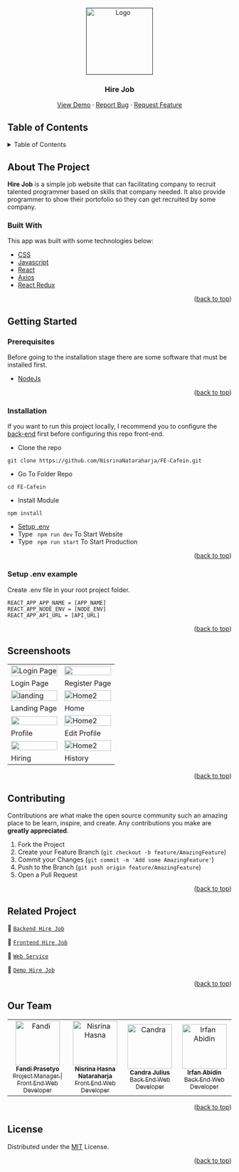 <div id="top"></div>

<!-- PROJECT LOGO -->
<br />
<div align="center">
  <a href="">
    <img src="https://res.cloudinary.com/dbpfwb5ok/image/upload/v1659171078/portofolio/Hirejob/logo_ectiuy.png" alt="Logo" width="150px">
  </a>

  <h3 align="center">Hire Job</h3>

  <p align="center">
    <a href="https://fe-cafein.vercel.app/">View Demo</a>
    ·
    <a href="https://github.com/NisrinaNataraharja/FE-Cafein/issues">Report Bug</a>
    ·
    <a href="https://github.com/NisrinaNataraharja/FE-Cafein/issues">Request Feature</a>
  </p>
</div>

<!-- TABLE OF CONTENTS -->

## Table of Contents

<details>
  <summary>Table of Contents</summary>
  <ol>
    <li>
      <a href="#about-the-project">About The Project</a>
      <ul>
        <li><a href="#built-with">Built With</a></li>
      </ul>
    </li>
    <li>
      <a href="#getting-started">Getting Started</a>
      <ul>
        <li><a href="#prerequisites">Prerequisites</a></li>
        <li><a href="#installation">Installation</a></li>
        <li><a href="#setup-env-example">Setup .env example</a></li>
      </ul>
    </li>
    <li><a href="#screenshoots">Screenshots</a></li>
    <li><a href="#contributing">Contributing</a></li>
    <li><a href="#related-project">Related Project</a></li>
    <li><a href="#our-team">Contact</a></li>
    <li><a href="#license">License</a></li>
  </ol>
</details>

<!-- ABOUT THE PROJECT -->

## About The Project

**Hire Job** is a simple job website that can facilitating company to recruit talented programmer based on skills that company needed. It also provide programmer to show their portofolio so they can get recruited by some company.

### Built With

This app was built with some technologies below:

- [CSS](https://developer.mozilla.org/en-US/docs/Web/CSS)
- [Javascript](https://www.javascript.com/)
- [React](https://reactjs.org/)
- [Axios](https://axios-http.com/)
- [React Redux](https://react-redux.js.org/introduction/getting-started)

<p align="right">(<a href="#top">back to top</a>)</p>

<!-- GETTING STARTED -->

## Getting Started

### Prerequisites

Before going to the installation stage there are some software that must be installed first.

- [NodeJs](https://nodejs.org/en/download/)

<p align="right">(<a href="#top">back to top</a>)</p>

### Installation

If you want to run this project locally, I recommend you to configure the [back-end](https://github.com/Candra-Julius/Cafein-BackEnd) first before configuring this repo front-end.

- Clone the repo

```
git clone https://github.com/NisrinaNataraharja/FE-Cafein.git
```

- Go To Folder Repo

```
cd FE-Cafein
```

- Install Module

```
npm install
```

- <a href="#setup-env">Setup .env</a>
- Type ` npm run dev` To Start Website
- Type ` npm run start` To Start Production

<p align="right">(<a href="#top">back to top</a>)</p>

### Setup .env example

Create .env file in your root project folder.

```
REACT_APP_APP_NAME = [APP_NAME]
REACT_APP_NODE_ENV = [NODE_ENV]
REACT_APP_API_URL = [API_URL]
```

<p align="right">(<a href="#top">back to top</a>)</p>

## Screenshoots

<p align="center" display=flex>
   
<table>
 
  <tr>
    <td><image src="https://res.cloudinary.com/dbpfwb5ok/image/upload/v1659171973/portofolio/Hirejob/login_itsjdz.png" alt="Login Page" width=100%></td>
    <td><image src="https://res.cloudinary.com/dbpfwb5ok/image/upload/v1659171977/portofolio/Hirejob/register_av7ren.png" width=100%/></td>
  </tr>
   <tr>
    <td>Login Page</td>
    <td>Register Page</td>
  </tr>
  <tr>
    <td><image src="https://res.cloudinary.com/dbpfwb5ok/image/upload/v1659172144/portofolio/Hirejob/Landing2_rsa3we.png" alt="landing" width=100%></td>
    <td><image src="https://res.cloudinary.com/dbpfwb5ok/image/upload/v1659171994/portofolio/Hirejob/home2_d9kgzc.png" alt="Home2" width=100%/></td>
  </tr>
  <tr>
    <td>Landing Page</td>
    <td>Home</td>
  </tr>
  <tr>
    <td><image src="https://res.cloudinary.com/dbpfwb5ok/image/upload/v1659362992/portofolio/Hirejob/Profile_qarrl3.png" width=100%></td>
    <td><image src="https://res.cloudinary.com/dbpfwb5ok/image/upload/v1659174007/portofolio/Hirejob/edit_profile_eixzem.png" alt="Home2" width=100%/></td>
  </tr>
  <tr>
    <td>Profile</td>
    <td>Edit Profile</td>
  </tr>
  <tr>
    <td><image src="https://res.cloudinary.com/dbpfwb5ok/image/upload/v1659171988/portofolio/Hirejob/Hiring_u1pfua.png" width=100%></td>
    <td><image src="https://res.cloudinary.com/dbpfwb5ok/image/upload/v1659355457/portofolio/Hirejob/History_a8ksmv.png" alt="Home2" width=100%/></td>
  </tr>
  <tr>
    <td>Hiring</td>
    <td>History</td>
  </tr>
</table>
      
</p>
<p align="right">(<a href="#top">back to top</a>)</p>

## Contributing

Contributions are what make the open source community such an amazing place to be learn, inspire, and create. Any contributions you make are **greatly appreciated**.

1. Fork the Project
2. Create your Feature Branch (`git checkout -b feature/AmazingFeature`)
3. Commit your Changes (`git commit -m 'Add some AmazingFeature'`)
4. Push to the Branch (`git push origin feature/AmazingFeature`)
5. Open a Pull Request

<p align="right">(<a href="#top">back to top</a>)</p>

## Related Project

:rocket: [`Backend Hire Job`](https://github.com/Candra-Julius/Cafein-BackEnd)

:rocket: [`Frontend Hire Job`](https://github.com/NisrinaNataraharja/FE-Cafein)

:rocket: [`Web Service`](https://hire-job-app.herokuapp.com)

:rocket: [`Demo Hire Job`](https://fe-cafein.vercel.app/)

<p align="right">(<a href="#top">back to top</a>)</p>

## Our Team

<center>
  <table>
    <tr>
      <td align="center">
        <a href="https://github.com/fandipras7">
          <img width="100" src="https://avatars.githubusercontent.com/u/103250624?s=400&u=f875f1e92e184d49228f1767f6362b10c56b88a4&v=4" alt="Fandi"><br/>
          <sub><b>Fandi Prasetyo</b></sub> <br/>
          <sub>Project Manager | Front End Web Developer</sub>
        </a>
      </td>
      <td align="center">
        <a href="https://github.com/NisrinaNataraharja">
          <img width="100" src="https://avatars.githubusercontent.com/u/98700935?v=4" alt="Nisrina Hasna"><br/>
          <sub><b>Nisrina Hasna Nataraharja</b></sub> <br/>
          <sub>Front End Web Developer</sub>
        </a>
      </td>
      <td align="center">
        <a href="https://github.com/Candra-Julius">
          <img width="100" src="https://avatars.githubusercontent.com/u/102232190?v=4" alt="Candra"><br/>
          <sub><b>Candra Julius</b></sub> <br/>
          <sub>Back End Web Developer</sub>
        </a>
      </td>
      <td align="center">
        <a href="https://github.com/irfan43a">
          <img width="100" src="https://avatars.githubusercontent.com/u/98889949?v=4" alt="Irfan Abidin"><br/>
          <sub><b>Irfan Abidin</b></sub> <br/>
          <sub>Back End Web Developer</sub>
        </a>
      </td>
    </tr>
  </table>
</center>

<p align="right">(<a href="#top">back to top</a>)</p>

## License

Distributed under the [MIT](/LICENSE) License.

<p align="right">(<a href="#top">back to top</a>)</p>
